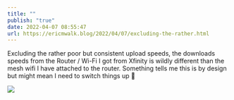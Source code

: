 ```yaml
---
title: ""
publish: "true"
date: 2022-04-07 08:55:47
url: https://ericmwalk.blog/2022/04/07/excluding-the-rather.html
---
```


Excluding the rather poor but consistent upload speeds, the downloads speeds from the Router / Wi-Fi I got from Xfinity is wildly different than the mesh wifi I have attached to the router. Something tells me this is by design but might mean I need to switch things up 🤔

![](https://ericmwalk.blog/uploads/2022/878dfaefbb.jpg)